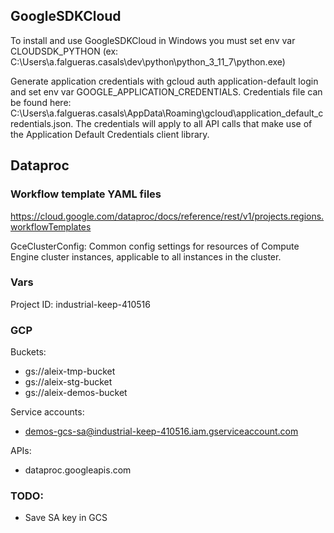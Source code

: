 ## GoogleSDKCloud

To install and use GoogleSDKCloud in Windows you must set env var CLOUDSDK_PYTHON (ex: C:\Users\a.falgueras.casals\dev\python\python_3_11_7\python.exe)

Generate application credentials with gcloud auth application-default login and set env var GOOGLE_APPLICATION_CREDENTIALS.
Credentials file can be found here: C:\Users\a.falgueras.casals\AppData\Roaming\gcloud\application_default_credentials.json. 
The credentials will apply to all API calls that make use of the Application Default Credentials client library.

## Dataproc 
### Workflow template YAML files
https://cloud.google.com/dataproc/docs/reference/rest/v1/projects.regions.workflowTemplates

GceClusterConfig: Common config settings for resources of Compute Engine cluster instances, applicable to all instances in the cluster.

### Vars
Project ID: industrial-keep-410516

### GCP
Buckets:
- gs://aleix-tmp-bucket
- gs://aleix-stg-bucket
- gs://aleix-demos-bucket

Service accounts:
- demos-gcs-sa@industrial-keep-410516.iam.gserviceaccount.com

APIs:
- dataproc.googleapis.com

### TODO:
- Save SA key in GCS